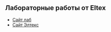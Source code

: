 ## Лабораторные работы от Eltex

 - [Сайт лаб](http://www.c-java.ru/)
 - [Сайт Элтекс](http://eltex.org/)